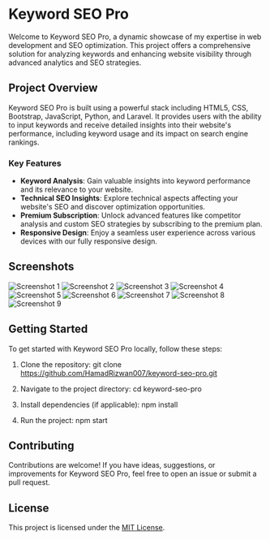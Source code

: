 # Keyword SEO Pro

Welcome to Keyword SEO Pro, a dynamic showcase of my expertise in web development and SEO optimization. This project offers a comprehensive solution for analyzing keywords and enhancing website visibility through advanced analytics and SEO strategies.

## Project Overview

Keyword SEO Pro is built using a powerful stack including HTML5, CSS, Bootstrap, JavaScript, Python, and Laravel. It provides users with the ability to input keywords and receive detailed insights into their website's performance, including keyword usage and its impact on search engine rankings.

### Key Features

- **Keyword Analysis**: Gain valuable insights into keyword performance and its relevance to your website.
- **Technical SEO Insights**: Explore technical aspects affecting your website's SEO and discover optimization opportunities.
- **Premium Subscription**: Unlock advanced features like competitor analysis and custom SEO strategies by subscribing to the premium plan.
- **Responsive Design**: Enjoy a seamless user experience across various devices with our fully responsive design.

## Screenshots

![Screenshot 1](screenshots/1.png)
![Screenshot 2](screenshots/2.png)
![Screenshot 3](screenshots/3.png)
![Screenshot 4](screenshots/4.png)
![Screenshot 5](screenshots/5.png)
![Screenshot 6](screenshots/6.png)
![Screenshot 7](screenshots/7.png)
![Screenshot 8](screenshots/8.png)
![Screenshot 9](screenshots/9.png)

## Getting Started

To get started with Keyword SEO Pro locally, follow these steps:

1. Clone the repository:
  git clone https://github.com/HamadRizwan007/keyword-seo-pro.git

2. Navigate to the project directory:
  cd keyword-seo-pro

3. Install dependencies (if applicable):
  npm install

5. Run the project:
  npm start


## Contributing

Contributions are welcome! If you have ideas, suggestions, or improvements for Keyword SEO Pro, feel free to open an issue or submit a pull request.

## License

This project is licensed under the [MIT License](LICENSE).
